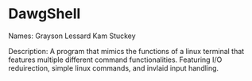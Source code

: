 # DawgShell
Names:
Grayson Lessard
Kam Stuckey

Description:
A program that mimics the functions of a linux terminal that features multiple different command functionalities.
Featuring I/O reduirection, simple linux commands, and invlaid input handling.

